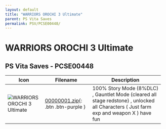 ```yaml
---
layout: default
title: "WARRIORS OROCHI 3 Ultimate"
parent: PS Vita Saves
permalink: PSV/PCSE00448/
---
```

# WARRIORS OROCHI 3 Ultimate

## PS Vita Saves - PCSE00448

| Icon | Filename | Description |
|------|----------|-------------|
| ![WARRIORS OROCHI 3 Ultimate](https://github.com/bucanero/apollo-vita/raw/main/sce_sys/icon0.png) | [00000001.zip](00000001.zip){: .btn .btn-purple } | 100% Story Mode (8%DLC) , Gauntlet Mode (cleared all stage redstone) , unlocked all Characters ( Just farm exp and weapon X ) have fun  |
